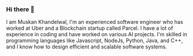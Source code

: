 ### Hi there 👋

I am Muskan Khandelwal, I'm an experienced software engineer who has worked at Uber and a Blockchain startup called Parcel. I have a lot of experience in coding and have worked on various AI projects. I'm skilled in programming languages like Javascript, NodeJs, Python, Java, and C++, and I know how to design efficient and scalable software systems.  

